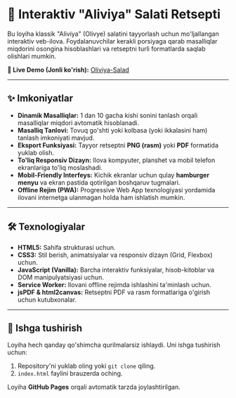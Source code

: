 # 🥗 Interaktiv "Aliviya" Salati Retsepti

Bu loyiha klassik "Aliviya" (Olivye) salatini tayyorlash uchun mo'ljallangan interaktiv veb-ilova. Foydalanuvchilar kerakli porsiyaga qarab masalliqlar miqdorini osongina hisoblashlari va retseptni turli formatlarda saqlab olishlari mumkin.

**🚀 Live Demo (Jonli ko'rish):** [Oliviya-Salad](https://abdullo200604.github.io/olivye-salat/)

---

## ✨ Imkoniyatlar

- **Dinamik Masalliqlar:** 1 dan 10 gacha kishi sonini tanlash orqali masalliqlar miqdori avtomatik hisoblanadi.
- **Masalliq Tanlovi:** Tovuq go'shti yoki kolbasa (yoki ikkalasini ham) tanlash imkoniyati mavjud.
- **Eksport Funksiyasi:** Tayyor retseptni **PNG (rasm)** yoki **PDF** formatida yuklab olish.
- **To'liq Responsiv Dizayn:** Ilova kompyuter, planshet va mobil telefon ekranlariga to'liq moslashadi.
- **Mobil-Friendly Interfeys:** Kichik ekranlar uchun qulay **hamburger menyu** va ekran pastida qotirilgan boshqaruv tugmalari.
- **Offline Rejim (PWA):** Progressive Web App texnologiyasi yordamida ilovani internetga ulanmagan holda ham ishlatish mumkin.

---

## 🛠️ Texnologiyalar

- **HTML5:** Sahifa strukturasi uchun.
- **CSS3:** Stil berish, animatsiyalar va responsiv dizayn (Grid, Flexbox) uchun.
- **JavaScript (Vanilla):** Barcha interaktiv funksiyalar, hisob-kitoblar va DOM manipulyatsiyasi uchun.
- **Service Worker:** Ilovani offline rejimda ishlashini ta'minlash uchun.
- **jsPDF & html2canvas:** Retseptni PDF va rasm formatlariga o'girish uchun kutubxonalar.

---

## 🚀 Ishga tushirish

Loyiha hech qanday qo'shimcha qurilmalarsiz ishlaydi. Uni ishga tushirish uchun:

1. Repository'ni yuklab oling yoki `git clone` qiling.
2. `index.html` faylini brauzerda oching.

Loyiha **GitHub Pages** orqali avtomatik tarzda joylashtirilgan.
